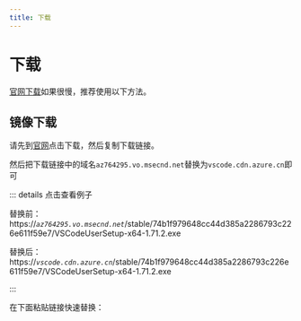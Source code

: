 ```yaml
---
title: 下载
---
```


# 下载

[官网下载](https://code.visualstudio.com/download)如果很慢，推荐使用以下方法。

## 镜像下载

请先到[官网](https://code.visualstudio.com/)点击下载，然后复制下载链接。

然后把下载链接中的域名`az764295.vo.msecnd.net`替换为`vscode.cdn.azure.cn`即可

::: details 点击查看例子

替换前：https:\/\/_`az764295.vo.msecnd.net`_/stable/74b1f979648cc44d385a2286793c226e611f59e7/VSCodeUserSetup-x64-1.71.2.exe

替换后：https:\/\/_`vscode.cdn.azure.cn`_/stable/74b1f979648cc44d385a2286793c226e611f59e7/VSCodeUserSetup-x64-1.71.2.exe

:::

在下面粘贴链接快速替换：
<Download/>

<script lang="ts" setup>
import Download from './Download.vue';
</script>
